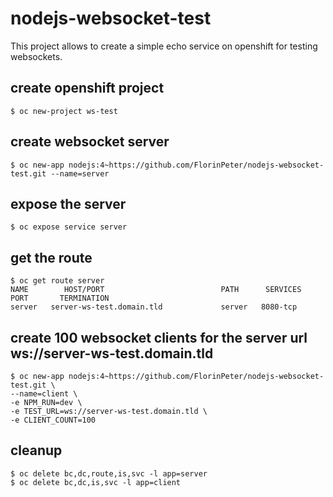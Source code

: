# nodejs-websocket-test
This project allows to create a simple echo service on openshift for testing websockets.

##  create openshift project
```
$ oc new-project ws-test
```

## create websocket server
```
$ oc new-app nodejs:4~https://github.com/FlorinPeter/nodejs-websocket-test.git --name=server
```

## expose the server
```
$ oc expose service server
```

## get the route 
```
$ oc get route server
NAME        HOST/PORT                          PATH      SERVICES    PORT       TERMINATION
server   server-ws-test.domain.tld             server   8080-tcp
```

## create 100 websocket clients for the server url ws://server-ws-test.domain.tld
```
$ oc new-app nodejs:4~https://github.com/FlorinPeter/nodejs-websocket-test.git \
--name=client \
-e NPM_RUN=dev \
-e TEST_URL=ws://server-ws-test.domain.tld \
-e CLIENT_COUNT=100
```

## cleanup 
```
$ oc delete bc,dc,route,is,svc -l app=server
$ oc delete bc,dc,is,svc -l app=client
```
